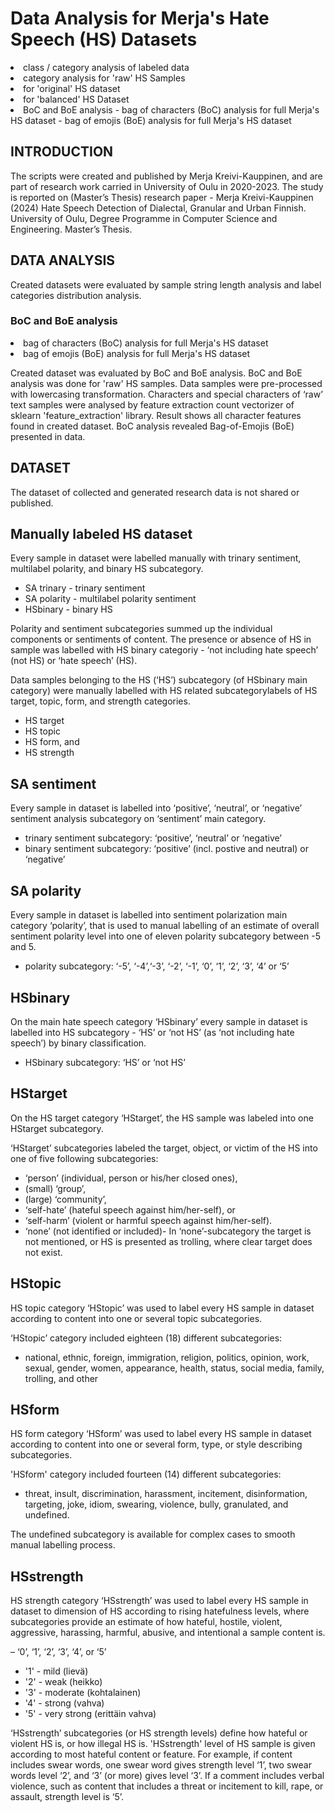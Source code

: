 # Data Analysis for Merja's Hate Speech (HS) Datasets

<li> class / category analysis of labeled data
<li> category analysis for 'raw' HS Samples
<li> for 'original' HS dataset
<li> for 'balanced' HS Dataset
<li> BoC and BoE analysis
- bag of characters (BoC) analysis for full Merja's HS dataset
- bag of emojis (BoE) analysis for full Merja's HS dataset

## INTRODUCTION 

The scripts were created and published by Merja Kreivi-Kauppinen, and are part of research work carried in University of Oulu in 2020-2023. The study is reported on (Master’s Thesis) research paper - Merja Kreivi-Kauppinen (2024) Hate Speech Detection of Dialectal, Granular and Urban Finnish. University of Oulu, Degree Programme in Computer Science and Engineering. Master’s Thesis.


## DATA ANALYSIS

Created datasets were evaluated by sample string length analysis and label categories distribution analysis.

### BoC and BoE analysis
<li> bag of characters (BoC) analysis for full Merja's HS dataset
<li> bag of emojis (BoE) analysis for full Merja's HS dataset

Created dataset was evaluated by BoC and BoE analysis. BoC and BoE analysis was done for 'raw' HS samples.
Data samples were pre-processed with lowercasing transformation. Characters and special characters of ‘raw’ text samples were analysed by feature extraction count vectorizer of sklearn 'feature_extraction' library. Result shows all character features found in created dataset. BoC analysis revealed Bag-of-Emojis (BoE) presented in data. 


## DATASET

The dataset of collected and generated research data is not shared or published.


## Manually labeled HS dataset

Every sample in dataset were labelled manually with trinary sentiment, multilabel polarity, and binary HS subcategory. 

- SA trinary - trinary sentiment
- SA polarity - multilabel polarity sentiment
- HSbinary - binary HS

Polarity and sentiment subcategories summed up the individual components or sentiments of content. The presence or absence of HS in sample was labelled with HS binary categoriy - ‘not including hate speech’ (not HS) or ‘hate speech’ (HS). 

Data samples belonging to the HS (‘HS’) subcategory (of HSbinary main category) were manually labelled with HS related subcategorylabels of HS target, topic, form, and strength categories.

- HS target
- HS topic
- HS form, and 
- HS strength


## SA sentiment

Every sample in dataset is labelled into ‘positive’, ‘neutral’, or ‘negative’ sentiment analysis subcategory on ‘sentiment’ main category.

- trinary sentiment subcategory: ‘positive’, ‘neutral’ or ‘negative’
- binary sentiment subcategory: ‘positive’ (incl. postive and neutral) or ‘negative’


## SA polarity

Every sample in dataset is labelled into sentiment polarization main category ‘polarity’, that is used to manual labelling of an estimate of overall sentiment polarity level into one of eleven polarity subcategory between -5 and 5.

- polarity subcategory: ‘-5’, ‘-4’,‘-3’, ‘-2’, ‘-1’, ‘0’, ‘1’, ‘2’, ‘3’, ‘4’ or ‘5’


## HSbinary

On the main hate speech category ‘HSbinary’ every sample in dataset is labelled into HS subcategory - ‘HS’ or ‘not HS’ (as ‘not including hate speech’) by binary classification.

- HSbinary subcategory: ‘HS’ or ‘not HS’


## HStarget

On the HS target category ‘HStarget’, the HS sample was labeled into one HStarget subcategory.

‘HStarget’ subcategories labeled the target, object, or victim of the HS into one of five following subcategories:

- ‘person’ (individual, person or his/her closed ones), 
- (small) ‘group’, 
- (large) ‘community’,  
- ‘self-hate’ (hateful speech against him/her-self), or 
- ‘self-harm’ (violent or harmful speech against him/her-self). 
- ‘none’ (not identified or included)- In ‘none’-subcategory the target is not mentioned, or HS is presented as trolling, where clear target does not exist.


## HStopic

HS topic category ‘HStopic’ was used to label every HS sample in dataset according to content into one or several topic subcategories.

‘HStopic’ category included eighteen (18) different subcategories:
- national, ethnic, foreign, immigration, religion, politics, opinion, work, sexual, gender, women, appearance, health, status, social media, family, trolling, and other


## HSform

HS form category ‘HSform’ was used to label every HS sample in dataset according to content into one or several form, type, or style describing subcategories. 

'HSform' category included fourteen (14) different subcategories:
- threat, insult, discrimination, harassment, incitement, disinformation, targeting, joke, idiom, swearing, violence, bully, granulated, and undefined. 

The undefined subcategory is available for complex cases to smooth manual labelling process.


## HSstrength

HS strength category ‘HSstrength’ was used to label every HS sample in dataset to dimension of HS according to rising hatefulness levels,  where subcategories provide an estimate of how hateful, hostile, violent, aggressive, harassing, harmful, abusive, and intentional a sample content is. 

– ‘0’, ‘1’, ‘2’, ‘3’, ‘4’, or ‘5’

- '1' - mild (lievä)
- '2' - weak (heikko)
- '3' - moderate (kohtalainen)
- '4' - strong (vahva)
- '5' - very strong	(erittäin vahva)

‘HSstrength’ subcategories (or HS strength levels) define how hateful or violent HS is, or how illegal HS is. 'HSstrength' level of HS sample is given according to most hateful content or feature. For example, if content includes swear words, one swear word gives strength level ‘1’, two swear words level ‘2’, and ‘3’ (or more) gives level ‘3’. If a comment includes verbal violence, such as content that includes a threat or incitement to kill, rape, or assault, strength level is ‘5’. 
